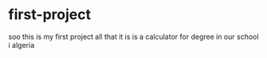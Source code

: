 # first-project
soo this is my first project 
all that it is is a calculator for degree in our school i algeria

